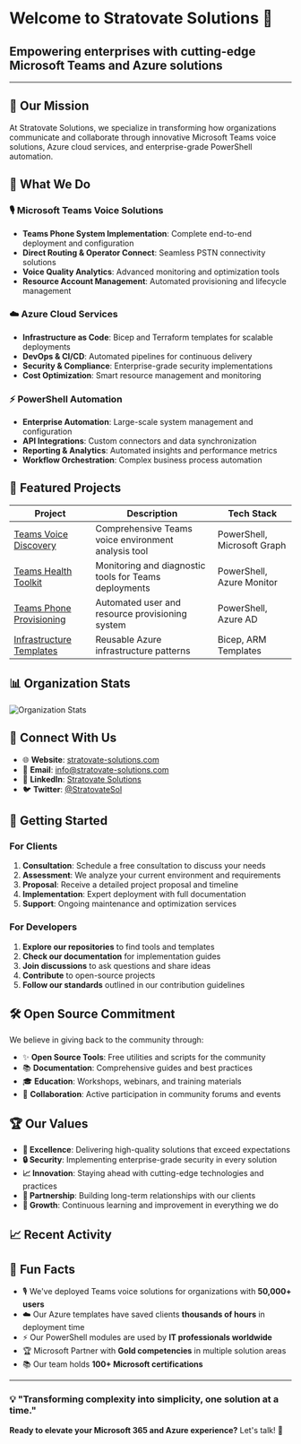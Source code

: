 # Welcome to Stratovate Solutions 🚀

## Empowering enterprises with cutting-edge Microsoft Teams and Azure solutions

---

## 🎯 Our Mission

At Stratovate Solutions, we specialize in transforming how organizations communicate and collaborate through innovative Microsoft Teams voice solutions, Azure cloud services, and enterprise-grade PowerShell automation.

## 🔧 What We Do

### 🎙️ Microsoft Teams Voice Solutions

- **Teams Phone System Implementation**: Complete end-to-end deployment and configuration
- **Direct Routing & Operator Connect**: Seamless PSTN connectivity solutions
- **Voice Quality Analytics**: Advanced monitoring and optimization tools
- **Resource Account Management**: Automated provisioning and lifecycle management

### ☁️ Azure Cloud Services

- **Infrastructure as Code**: Bicep and Terraform templates for scalable deployments
- **DevOps & CI/CD**: Automated pipelines for continuous delivery
- **Security & Compliance**: Enterprise-grade security implementations
- **Cost Optimization**: Smart resource management and monitoring

### ⚡ PowerShell Automation

- **Enterprise Automation**: Large-scale system management and configuration
- **API Integrations**: Custom connectors and data synchronization
- **Reporting & Analytics**: Automated insights and performance metrics
- **Workflow Orchestration**: Complex business process automation

## 🌟 Featured Projects

| Project | Description | Tech Stack |
|---------|-------------|------------|
| [Teams Voice Discovery](https://github.com/Stratovate-Solutions/TeamsVoiceDiscovery) | Comprehensive Teams voice environment analysis tool | PowerShell, Microsoft Graph |
| [Teams Health Toolkit](https://github.com/Stratovate-Solutions/Teams-Health-Toolkit) | Monitoring and diagnostic tools for Teams deployments | PowerShell, Azure Monitor |
| [Teams Phone Provisioning](https://github.com/Stratovate-Solutions/TeamsPhoneProvisioning) | Automated user and resource provisioning system | PowerShell, Azure AD |
| [Infrastructure Templates](https://github.com/Stratovate-Solutions/Utilities) | Reusable Azure infrastructure patterns | Bicep, ARM Templates |

## 📊 Organization Stats

![Organization Stats](https://github-readme-stats.vercel.app/api?username=Stratovate-Solutions&show_icons=true&theme=default&include_all_commits=true&count_private=true)

## 🤝 Connect With Us

- 🌐 **Website**: [stratovate-solutions.com](https://stratovate-solutions.com)
- 📧 **Email**: [info@stratovate-solutions.com](mailto:info@stratovate-solutions.com)
- 💼 **LinkedIn**: [Stratovate Solutions](https://linkedin.com/company/stratovate-solutions)
- 🐦 **Twitter**: [@StratovateSol](https://twitter.com/StratovateSol)

## 🚀 Getting Started

### For Clients

1. **Consultation**: Schedule a free consultation to discuss your needs
2. **Assessment**: We analyze your current environment and requirements
3. **Proposal**: Receive a detailed project proposal and timeline
4. **Implementation**: Expert deployment with full documentation
5. **Support**: Ongoing maintenance and optimization services

### For Developers

1. **Explore our repositories** to find tools and templates
2. **Check our documentation** for implementation guides
3. **Join discussions** to ask questions and share ideas
4. **Contribute** to open-source projects
5. **Follow our standards** outlined in our contribution guidelines

## 🛠️ Open Source Commitment

We believe in giving back to the community through:

- ✨ **Open Source Tools**: Free utilities and scripts for the community
- 📚 **Documentation**: Comprehensive guides and best practices
- 🎓 **Education**: Workshops, webinars, and training materials
- 🤝 **Collaboration**: Active participation in community forums and events

## 🏆 Our Values

- **🎯 Excellence**: Delivering high-quality solutions that exceed expectations
- **🔒 Security**: Implementing enterprise-grade security in every solution
- **📈 Innovation**: Staying ahead with cutting-edge technologies and practices
- **🤝 Partnership**: Building long-term relationships with our clients
- **🌱 Growth**: Continuous learning and improvement in everything we do

## 📈 Recent Activity

<!--START_SECTION:activity-->
<!--END_SECTION:activity-->

## 🎉 Fun Facts

- 🎙️ We've deployed Teams voice solutions for organizations with **50,000+ users**
- ☁️ Our Azure templates have saved clients **thousands of hours** in deployment time
- ⚡ Our PowerShell modules are used by **IT professionals worldwide**
- 🏆 Microsoft Partner with **Gold competencies** in multiple solution areas
- 📚 Our team holds **100+ Microsoft certifications**

---

### 💡 "Transforming complexity into simplicity, one solution at a time."

**Ready to elevate your Microsoft 365 and Azure experience?** Let's talk! 🚀
